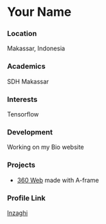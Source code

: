 # Your Name

### Location

Makassar, Indonesia

### Academics

SDH Makassar

### Interests

Tensorflow

### Development

Working on my Bio website

### Projects

- [360 Web](inzaghim.me) made with A-frame

### Profile Link

[Inzaghi](https://github.com/InMDev)


